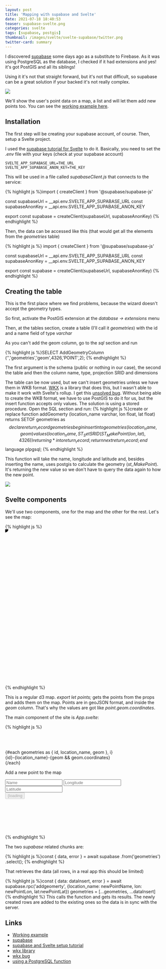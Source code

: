 ```yaml
---
layout: post
title: 'Mapping with supabase and Svelte'
date: 2021-07-18 18:40:53
teaser: supabase-svelte.png
categories: svelte
tags: [supabase, postgis]
thumbnail: /images/svelte/svelte-supabase/twitter.png
twitter-card: summary
---
```


I discovered [supabase][supabase] some days ago as a substitute to Firebase. As it was using PostgreSQL as the database, I checked if it had extensions and yes! it's got PostGIS and all its siblings!

Using it it's not that straight forward, but it's not that difficult, so supabase can be a great solution if your backed it's not really complex.

<img src="{{ site.baseurl }}/images/svelte/svelte-supabase/map.png" />

We'll show the user's point data on a map, a list and will let them add new points too.  You can see the [working example here][workingExample].

## Installation

The first step will be creating your supabase account, of course. Then, setup a Svelte project.

I used the [supabase tutorial for Svelte][supabaseSvelte] to do it. Basically, you need to set the *.env* file with your keys (check at your supabase account)

    SVELTE_APP_SUPABASE_URL=THE_URL
    SVELTE_APP_SUPABASE_ANON_KEY=THE_KEY

This will be used in a file called *supabaseClient.js* that connects to the service:

{% highlight js %}import { createClient } from '@supabase/supabase-js'

const supabaseUrl = __api.env.SVELTE_APP_SUPABASE_URL
const supabaseAnonKey = __api.env.SVELTE_APP_SUPABASE_ANON_KEY

export const supabase = createClient(supabaseUrl, supabaseAnonKey)
{% endhighlight %}

Then, the data can be accessed like this (that would get all the elements from the *geometries* table)

{% highlight js %}
import { createClient } from '@supabase/supabase-js'

const supabaseUrl = __api.env.SVELTE_APP_SUPABASE_URL
const supabaseAnonKey = __api.env.SVELTE_APP_SUPABASE_ANON_KEY

export const supabase = createClient(supabaseUrl, supabaseAnonKey)
{% endhighlight %}

## Creating the table

This is the first place where we find problems, because the wizard doesn't accept the geometry types.

So first, activate the PostGIS extension at the *database -> extensions* menu

Then, at the tables section, create a table (I'll call it *geometries*) with the id and a name field of type *varchar*

As you can't add the geom column, go to the *sql* section and run 

{% highlight js %}SELECT AddGeometryColumn ('','geometries','geom',4326,'POINT',2);
{% endhighlight %}

The first argument is the schema (public or nothing in our case), the second the table and then the column name, type, projection SRID and dimensions

The table can be now used, but we can't insert geometries unless we have them in WKB format. [WKX][wkx] is a library that does this, but I wasn't able to make it work with Svelte's rollup. I get this [unsolved bug][bug]. Without being able to create the WKB format, we have to use PostGIS to do it for us, but the insert function accepts only values. The solution is using a stored procedure. Open the SQL section and run:
{% highlight js %}create or replace function addGeomerty (location_name varchar, lon float, lat float)
returns SETOF geometries as
$$
declare
return_record geometries%rowtype;
begin
  insert into  geometries(location_name, geom) values (location_name, ST_SetSRID(ST_MakePoint(lon, lat), 4326))
   returning *
   into return_record;
  return next return_record;
end
$$
language plpgsql;
{% endhighlight %}

This function will take the name, longitude and latitude and, besides inserting the name, uses postgis to calculate the geometry (*st_MakePoint*).
It's returning the new value so we don't have to query the data again to how the new point.

<img src="{{ site.baseurl }}/images/svelte/svelte-supabase/table.png"/>

## Svelte components

We'll use two components, one for the map and the other for the rest. Let's see the map:

{% highlight js %}<script>
    import { geoEqualEarth, geoPath } from "d3-geo";
    import { onMount } from "svelte";
    import { feature } from "topojson";

    export let points;
    let data;
    const projection = geoEqualEarth();
    const path = geoPath().projection(projection);
	
    onMount(async function() {
      const response = await fetch(
        "https://gist.githubusercontent.com/rveciana/502db152b70cddfd554e9d48ee23e279/raw/cc51c1b46199994b123271c629541d417f2f7d86/world-110m.json"
      );
      const json = await response.json();
      const land = feature(json, json.objects.land);
      data = path(land);
    });
  </script>
  <style>
    svg {
      width: 960px;
      height: 500px;
    }
    .border {
      stroke: #444444;
      fill: #cccccc;
    }
  </style>
  <svg width="960" height="500">
    <path d={data} class="border" />
    {#each points.filter(d=>d.geom) as point}
        <circle r=10 cx={projection(point.geom.coordinates)[0]} cy={projection(point.geom.coordinates)[1]}/>
    {/each}
  </svg>
{% endhighlight %}

This is a regular d3 map. *export let points;* gets the points from the props and adds them on the map. Points are in geoJSON format, and inside the *geom* column. That's why the values are got like *point.geom.coordinates*.

The main component of the site is *App.svelte*:

{% highlight js %}<script>
    import Map from "./Map.svelte";
    import { supabase } from "./supabaseClient";
	let geometries=[];
	let newPointName;
	let newPointLon;
	let newPointLat;
	let loading = false;
	$: areValuesValid = !!newPointName && !isNaN(newPointLat) && !isNaN(newPointLon);
	async function getData() {
	const { data, error } = await supabase
		.from('geometries')
		.select();
	if(data){
		geometries = data;
	}
	}
	const handleSubmit = async () => {
		if(areValuesValid){
			try {
			loading = true
			const { data: dataInsert, error } = await supabase.rpc('addgeomerty', {location_name: newPointName, lon: newPointLon, lat:newPointLat})
			geometries = [...geometries, ...dataInsert]
			if (error) throw error
		} catch (error) {
			console.log(error, error.error_description || error.message)
		} finally {
			loading = false
		}

        }
}
</script>
<div class="container" style="padding: 50px 0 100px 0;" use:getData>
	{#each geometries as { id, location_name, geom }, i}
		<div>{id}-{location_name}-{geom && geom.coordinates}</div>
	{/each}
	<Map points={geometries}/>
	<form class="row flex flex-center" on:submit|preventDefault={handleSubmit}>
		<div class="col-6 form-widget">
		  <p class="description">Add a new point to the map</p>
		  <div>
			<input
			  class="inputField"
			  type="name"
			  placeholder="Name"
			  bind:value={newPointName}
			/>
			<input
			  class="inputField"
			  type="number"
			  step="0.01"
			  placeholder="Longitude"
			  bind:value={newPointLon}
			/>
			<input
			  class="inputField"
			  type="number"
			  step="0.01"
			  placeholder="Latitude"
			  bind:value={newPointLat}
			/>
		  </div>
		  <div>
			<input type="submit" class='button block' value={loading ? "Loading" : areValuesValid ? "Upload point" : "Enter valid values"} disabled={loading || !areValuesValid} />
		  </div>
		</div>
	  </form>
</div>
{% endhighlight %}

The two *supabase* related chunks are:

{% highlight js %}const { data, error } = await supabase
        .from('geometries')
        .select();
{% endhighlight %}

That retrieves the data (all rows, in a real app this should be limited)

{% highlight js %}const { data: dataInsert, error } = await supabase.rpc('addgeomerty', {location_name: newPointName, lon: newPointLon, lat:newPointLat})
geometries = [...geometries, ...dataInsert]
{% endhighlight %}
This calls the function and gets its results. The newly created rows are added to the existing ones so the data is in sync with the server.

## Links

- [Working example][workingExample]
- [supabase][supabase]
- [supabase and Svelte setup tutorial][supabaseSvelte]
- [wkx library][wkx]
- [wkx bug][bug]
- [using a PostgreSQL function][functions]

[workingExample]: https://bl.ocks.org/rveciana/raw/ca929e406e6bac979cd7a7f263303bad/?raw=true
[supabase]: https://supabase.io/
[supabaseSvelte]: https://supabase.io/docs/guides/with-svelte#initialize-a-svelte-app
[wkx]: https://github.com/cschwarz/wkx
[bug]:http://5.9.10.113/44315937/issues-importing-wkx-to-convert-wkb-to-wkt
[functions]: https://medium.com/geekculture/using-stored-procedures-rpc-in-supabase-to-increment-a-like-counter-9c5b2293a65b
